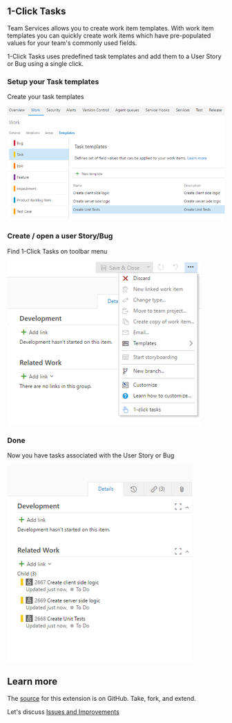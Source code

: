 ## 1-Click Tasks ##

Team Services allows you to create work item templates.
With work item templates you can quickly create work items which have pre-populated values for your team's commonly used fields.

1-Click Tasks uses predefined task templates and add them to a User Story or Bug using a single click.

### Setup your Task templates ###

Create your task templates

![Export](img/screen01.png)

### Create / open a user Story/Bug ###

Find 1-Click Tasks on toolbar menu

![Export](img/screen02.png)

### Done ###

Now you have tasks associated with the User Story or Bug

![Export](img/screen03.png)

## Learn more ##

The <a href="https://github.com/figueiredorui/1-click-tasks" target="_blank">source</a> for this extension is on GitHub. Take, fork, and extend.

Let's discuss <a href="https://github.com/figueiredorui/1-click-tasks/issues" target="_blank">Issues and Improvements</a>